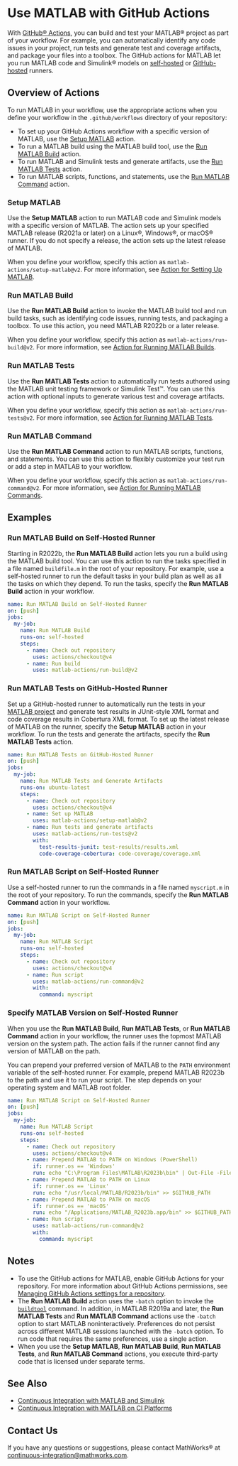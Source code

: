 # Use MATLAB with GitHub Actions
With [GitHub&reg; Actions](https://docs.github.com/en/free-pro-team@latest/actions/learn-github-actions), you can build and test your MATLAB&reg; project as part of your workflow. For example, you can automatically identify any code issues in your project, run tests and generate test and coverage artifacts, and package your files into a toolbox. The GitHub actions for MATLAB let you run MATLAB code and Simulink&reg; models on [self-hosted](https://docs.github.com/en/actions/hosting-your-own-runners/managing-self-hosted-runners/about-self-hosted-runners) or [GitHub-hosted](https://docs.github.com/en/actions/using-github-hosted-runners/about-github-hosted-runners/about-github-hosted-runners) runners.

## Overview of Actions
To run MATLAB in your workflow, use the appropriate actions when you define your workflow in the `.github/workflows` directory of your repository:

* To set up your GitHub Actions workflow with a specific version of MATLAB, use the [Setup MATLAB](#setup-matlab) action.
* To run a MATLAB build using the MATLAB build tool, use the [Run MATLAB Build](#run-matlab-build) action.
* To run MATLAB and Simulink tests and generate artifacts, use the [Run MATLAB Tests](#run-matlab-tests) action.
* To run MATLAB scripts, functions, and statements, use the [Run MATLAB Command](#run-matlab-command) action.

### Setup MATLAB
Use the **Setup MATLAB** action to run MATLAB code and Simulink models with a specific version of MATLAB. The action sets up your specified MATLAB release (R2021a or later) on a Linux&reg;, Windows&reg;, or macOS&reg; runner. If you do not specify a release, the action sets up the latest release of MATLAB.

When you define your workflow, specify this action as `matlab-actions/setup-matlab@v2`. For more information, see [Action for Setting Up MATLAB](https://github.com/matlab-actions/setup-matlab/).

### Run MATLAB Build
Use the **Run MATLAB Build** action to invoke the MATLAB build tool and run build tasks, such as identifying code issues, running tests, and packaging a toolbox. To use this action, you need MATLAB R2022b or a later release.

When you define your workflow, specify this action as `matlab-actions/run-build@v2`. For more information, see [Action for Running MATLAB Builds](https://github.com/matlab-actions/run-build).

### Run MATLAB Tests
Use the **Run MATLAB Tests** action to automatically run tests authored using the MATLAB unit testing framework or Simulink Test&trade;. You can use this action with optional inputs to generate various test and coverage artifacts.

When you define your workflow, specify this action as `matlab-actions/run-tests@v2`. For more information, see [Action for Running MATLAB Tests](https://github.com/matlab-actions/run-tests/).

### Run MATLAB Command
Use the **Run MATLAB Command** action to run MATLAB scripts, functions, and statements. You can use this action to flexibly customize your test run or add a step in MATLAB to your workflow. 

When you define your workflow, specify this action as `matlab-actions/run-command@v2`. For more information, see [Action for Running MATLAB Commands](https://github.com/matlab-actions/run-command/).

## Examples

### Run MATLAB Build on Self-Hosted Runner
Starting in R2022b, the **Run MATLAB Build** action lets you run a build using the MATLAB build tool. You can use this action to run the tasks specified in a file named  `buildfile.m` in the root of your repository. For example, use a self-hosted runner to run the default tasks in your build plan as well as all the tasks on which they depend. To run the tasks, specify the **Run MATLAB Build** action in your workflow.

```yaml
name: Run MATLAB Build on Self-Hosted Runner
on: [push]
jobs:
  my-job:
    name: Run MATLAB Build
    runs-on: self-hosted
    steps:
      - name: Check out repository
        uses: actions/checkout@v4
      - name: Run build
        uses: matlab-actions/run-build@v2
```

### Run MATLAB Tests on GitHub-Hosted Runner
Set up a GitHub-hosted runner to automatically run the tests in your [MATLAB project](https://www.mathworks.com/help/matlab/projects.html) and generate test results in JUnit-style XML format and code coverage results in Cobertura XML format. To set up the latest release of MATLAB on the runner, specify the **Setup MATLAB** action in your workflow. To run the tests and generate the artifacts, specify the **Run MATLAB Tests** action.

```yaml
name: Run MATLAB Tests on GitHub-Hosted Runner
on: [push]
jobs:
  my-job:
    name: Run MATLAB Tests and Generate Artifacts
    runs-on: ubuntu-latest
    steps:
      - name: Check out repository
        uses: actions/checkout@v4
      - name: Set up MATLAB
        uses: matlab-actions/setup-matlab@v2
      - name: Run tests and generate artifacts
        uses: matlab-actions/run-tests@v2
        with:
          test-results-junit: test-results/results.xml
          code-coverage-cobertura: code-coverage/coverage.xml
```

### Run MATLAB Script on Self-Hosted Runner
Use a self-hosted runner to run the commands in a file named `myscript.m` in the root of your repository. To run the commands, specify the **Run MATLAB Command** action in your workflow.

```yaml
name: Run MATLAB Script on Self-Hosted Runner
on: [push]
jobs:
  my-job:
    name: Run MATLAB Script
    runs-on: self-hosted
    steps:
      - name: Check out repository
        uses: actions/checkout@v4
      - name: Run script
        uses: matlab-actions/run-command@v2
        with:
          command: myscript
```

### Specify MATLAB Version on Self-Hosted Runner
When you use the **Run MATLAB Build**, **Run MATLAB Tests**, or **Run MATLAB Command** action in your workflow, the runner uses the topmost MATLAB version on the system path. The action fails if the runner cannot find any version of MATLAB on the path.

You can prepend your preferred version of MATLAB to the `PATH` environment variable of the self-hosted runner. For example, prepend MATLAB R2023b to the path and use it to run your script. The step depends on your operating system and MATLAB root folder.

```YAML
name: Run MATLAB Script on Self-Hosted Runner
on: [push]
jobs:
  my-job:
    name: Run MATLAB Script
    runs-on: self-hosted
    steps:
      - name: Check out repository
        uses: actions/checkout@v4
      - name: Prepend MATLAB to PATH on Windows (PowerShell)
        if: runner.os == 'Windows'
        run: echo "C:\Program Files\MATLAB\R2023b\bin" | Out-File -FilePath $env:GITHUB_PATH -Encoding utf8 -Append     
      - name: Prepend MATLAB to PATH on Linux
        if: runner.os == 'Linux'
        run: echo "/usr/local/MATLAB/R2023b/bin" >> $GITHUB_PATH
      - name: Prepend MATLAB to PATH on macOS
        if: runner.os == 'macOS'
        run: echo "/Applications/MATLAB_R2023b.app/bin" >> $GITHUB_PATH
      - name: Run script
        uses: matlab-actions/run-command@v2
        with:
          command: myscript
```

## Notes
* To use the GitHub actions for MATLAB, enable GitHub Actions for your repository. For more information about GitHub Actions permissions, see [Managing GitHub Actions settings for a repository](https://docs.github.com/en/repositories/managing-your-repositorys-settings-and-features/enabling-features-for-your-repository/managing-github-actions-settings-for-a-repository).
* The **Run MATLAB Build** action uses the `-batch` option to invoke the [`buildtool`](https://www.mathworks.com/help/matlab/ref/buildtool.html) command. In addition, in MATLAB R2019a and later, the **Run MATLAB Tests** and **Run MATLAB Command** actions use  the `-batch` option to start MATLAB noninteractively. Preferences do not persist across different MATLAB sessions launched with the `-batch` option. To run code that requires the same preferences, use a single action.
* When you use the **Setup MATLAB**, **Run MATLAB Build**, **Run MATLAB Tests**, and **Run MATLAB Command** actions, you execute third-party code that is licensed under separate terms.

## See Also
- [Continuous Integration with MATLAB and Simulink](https://www.mathworks.com/solutions/continuous-integration.html)
- [Continuous Integration with MATLAB on CI Platforms](https://www.mathworks.com/help/matlab/matlab_prog/continuous-integration-with-matlab-on-ci-platforms.html)

## Contact Us
If you have any questions or suggestions, please contact MathWorks&reg; at [continuous-integration@mathworks.com](mailto:continuous-integration@mathworks.com).
